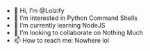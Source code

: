 - 👋 Hi, I’m @Lolzify
- 👀 I’m interested in Python Command Shells
- 🌱 I’m currently learning NodeJS
- 💞️ I’m looking to collaborate on Nothing Much
- 📫 How to reach me: Nowhere lol

<!---
Lolzify/Lolzify is a ✨ special ✨ repository because its `README.md` (this file) appears on your GitHub profile.
You can click the Preview link to take a look at your changes.
--->
